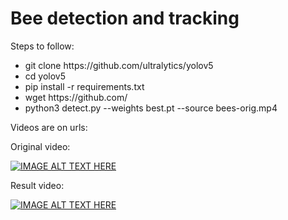 # Bee detection and tracking
Steps to follow:

<ul>
<li>git clone https://github.com/ultralytics/yolov5</li>
<li>cd yolov5</li>
 <li>pip install -r requirements.txt</li>
 <li>wget https://github.com/ </li>
 <li>python3 detect.py --weights best.pt --source bees-orig.mp4</li>
</ul>

Videos are on urls:

Original video: 

[![IMAGE ALT TEXT HERE](https://img.youtube.com/vi/mQ-ks4ybRHw/maxresdefault.jpg)](https://youtu.be/mQ-ks4ybRHw)

Result video: 

[![IMAGE ALT TEXT HERE](https://img.youtube.com/vi/wZbo47IuIVM/maxresdefault.jpg)](https://youtu.be/wZbo47IuIVM)
